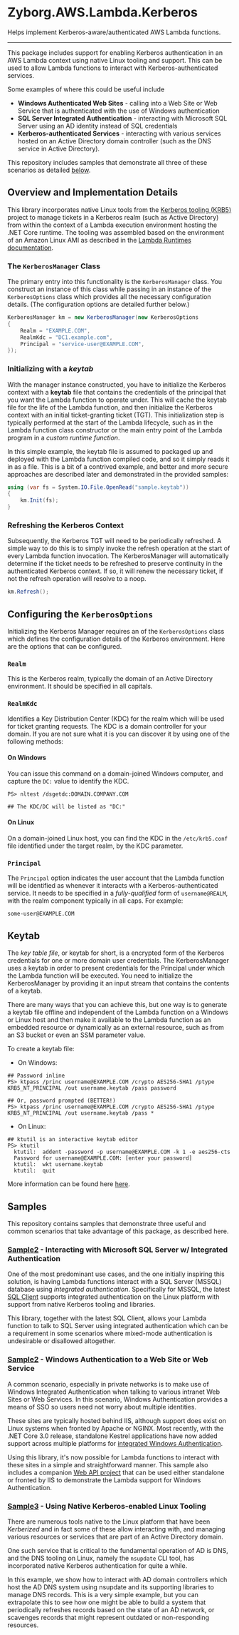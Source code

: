 
# Zyborg.AWS.Lambda.Kerberos

Helps implement Kerberos-aware/authenticated AWS Lambda functions.

---

This package includes support for enabling Kerberos authentication in an AWS Lambda
context using native Linux tooling and support.  This can be used to allow Lambda
functions to interact with Kerberos-authenticated services.

Some examples of where this could be useful include

* **Windows Authenticated Web Sites** - calling into a Web Site or Web Service that
  is authenticated with the use of Windows authentication
* **SQL Server Integrated Authentication** - interacting with Microsoft SQL Server
  using an AD identity instead of SQL credentials
* **Kerberos-authenticated Services** - interacting with various services hosted on an
  Active Directory domain controller (such as the DNS service in Active Directory).

This repository includes samples that demonstrate all three of these scenarios
as detailed [below](./README.md#samples).

## Overview and Implementation Details

This library incorporates native Linux tools from the
[Kerberos tooling (KRB5)](http://web.mit.edu/kerberos/www/) project to manage tickets
in a Kerberos realm (such as Active Directory) from within the context of a
Lambda execution environment hosting the .NET Core runtime.  The tooling was assembled
based on the environment of an Amazon Linux AMI as described in the [Lambda Runtimes
documentation](https://docs.aws.amazon.com/en_pv/lambda/latest/dg/lambda-runtimes.html).

### The `KerberosManager` Class

The primary entry into this functionality is the `KerberosManager` class.  You
construct an instance of this class while passing in an instance of the
`KerberosOptions` class which provides all the necessary configuration details.
(The configuration options are detailed further below.)

```csharp
KerberosManager km = new KerberosManager(new KerberosOptions
{
    Realm = "EXAMPLE.COM",
    RealmKdc = "DC1.example.com",
    Principal = "service-user@EXAMPLE.COM",
});
```

### Initializing with a _keytab_

With the manager instance constructed, you have to initialize the Kerberos context with
a **keytab** file that contains the credentials of the principal that you want the Lambda
function to operate under.  This will cache the keytab file for the life of the Lambda
function, and then initialize the Kerberos context with an initial ticket-granting
ticket (TGT).  This initialization step is typically performed at the start of the Lambda
lifecycle, such as in the Lambda function class constructor or the main entry point of
the Lambda program in a _custom runtime function_.

In this simple example, the keytab file is assumed to packaged up and deployed
with the Lambda function compiled code, and so it simply reads it in as a file.
This is a bit of a contrived example, and better and more secure approaches
are described later and demonstrated in the provided samples:

```csharp
using (var fs = System.IO.File.OpenRead("sample.keytab"))
{
    km.Init(fs);
}
```

### Refreshing the Kerberos Context

Subsequently, the Kerberos TGT will need to be periodically refreshed.  A
simple way to do this is to simply invoke the refresh operation at the start
of every Lambda function invocation.  The KerberosManager will automatically
determine if the ticket needs to be refreshed to preserve continuity in the
authenticated Kerberos context.  If so, it will renew the necessary ticket,
if not the refresh operation will resolve to a noop.

```csharp
km.Refresh();
```

## Configuring the `KerberosOptions`

Initializing the Kerberos Manager requires an of the `KerberosOptions` class which
defines the configuration details of the Kerberos environment.  Here are the options
that can be configured.

### `Realm`

This is the Kerberos realm, typically the domain of an Active Directory environment.
It should be specified in all capitals.

### `RealmKdc`


Identifies a Key Distribution Center (KDC) for the realm which will be used for ticket
granting requests.  The KDC is a domain controller for your domain.  If you are not sure
what it is you can discover it by using one of the following methods:

#### On Windows

You can issue this command on a domain-joined Windows computer, and capture the
`DC:` value to identify the KDC.

```pwsh
PS> nltest /dsgetdc:DOMAIN.COMPANY.COM

## The KDC/DC will be listed as "DC:"
```

#### On Linux

On a domain-joined Linux host, you can find the KDC in the `/etc/krb5.conf` file
identified under the target realm, by the KDC parameter.

### `Principal`

The `Principal` option indicates the user account that the Lambda function will be
identified as whenever it interacts with a Kerberos-authenticated service.  It needs
to be specified in a _fully-qualified_ form of `username@REALM`, with the realm
component typically in all caps.  For example:

```
some-user@EXAMPLE.COM
```







## Keytab

The _key table file_, or keytab for short, is a encrypted form of the Kerberos credentials
for one or more domain user credentials.  The KerberosManager uses a keytab in order to
present credentials for the Principal under which the Lambda function will be executed.
You need to initialize the KerberosManager by providing it an input stream that contains
the contents of a keytab.

There are many ways that you can achieve this, but one way is to generate a keytab file
offline and independent of the Lambda function on a Windows or Linux host and then make
it available to the Lambda function as an embedded resource or dynamically as an external
resource, such as from an S3 bucket or even an SSM parameter value.

To create a keytab file:

* On Windows:

```pwsh
## Password inline
PS> ktpass /princ username@EXAMPLE.COM /crypto AES256-SHA1 /ptype KRB5_NT_PRINCIPAL /out username.keytab /pass password

## Or, password prompted (BETTER!)
PS> ktpass /princ username@EXAMPLE.COM /crypto AES256-SHA1 /ptype KRB5_NT_PRINCIPAL /out username.keytab /pass *

```

* On Linux:

```pwsh
## ktutil is an interactive keytab editor
PS> ktutil
  ktutil:  addent -password -p username@EXAMPLE.COM -k 1 -e aes256-cts
  Password for username@EXAMPLE.COM: [enter your password]
  ktutil:  wkt username.keytab
  ktutil:  quit
```

More information can be found here [here](https://kb.iu.edu/d/aumh).


## Samples

This repository contains samples that demonstrate three useful and
common scenarios that take advantage of this package, as described
here.

### [Sample2](src/Sample1) - Interacting with Microsoft SQL Server w/ Integrated Authentication

One of the most predominant use cases, and the one initially inspiring this solution,
is having Lambda functions interact with a SQL Server (MSSQL) database using
_integrated authentication_.  Specifically for MSSQL, the latest
[SQL Client](https://github.com/dotnet/SqlClient) supports integrated authentication
on the Linux platform with support from native Kerberos tooling and libraries.

This library, together with the latest SQL Client, allows your Lambda function to talk
to SQL Server using integrated authentication which can be a requirement in some
scenarios where mixed-mode authentication is undesirable or disallowed altogether.

### [Sample2](src/Sample2) - Windows Authentication to a Web Site or Web Service

A common scenario, especially in private networks is to make use of Windows
Integrated Authentication when talking to various intranet Web Sites or Web Services.
In this scenario, Windows Authentication provides a means of SSO so users need
not worry about multiple identities.

These sites are typically hosted behind IIS, although support does exist on Linux
systems when fronted by Apache or NGINX.  Most recently, with the .NET Core 3.0
release, standalone Kestrel applications have now added support across multiple
platforms for [integrated Windows Authentication](https://docs.microsoft.com/en-us/aspnet/core/security/authentication/windowsauth?view=aspnetcore-3.0&tabs=visual-studio#kestrel).

Using this library, it's now possible for Lambda functions to interact with these
sites in a simple and straightforward manner.  This sample also includes a companion
[Web API project](src/Sample2.Server) that can be used either standalone or fronted
by IIS to demonstrate the Lambda support for Windows Authentication.

### [Sample3](src/Sample3) - Using Native Kerberos-enabled Linux Tooling

There are numerous tools native to the Linux platform that have been _Kerberized_
and in fact some of these allow interacting with, and managing various resources
or services that are part of an Active Directory domain.

One such service that is critical to the fundamental operation of AD is DNS, and
the DNS tooling on Linux, namely the `nsupdate` CLI tool, has incorporated native
Kerberos authentication for quite a while.

In this example, we show how to interact with AD domain controllers which host
the AD DNS system using nsupdate and its supporting libraries to manage DNS
records.  This is a very simple example, but you can extrapolate this to see how
one might be able to build a system that periodically refreshes records based
on the state of an AD network, or scavenges records that might represent outdated
or non-responding resources.
